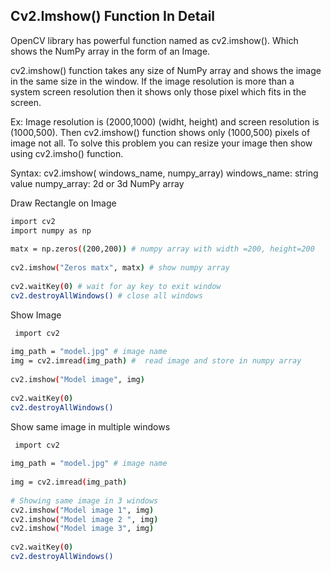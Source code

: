 
## Cv2.Imshow() Function In Detail

OpenCV library has powerful function named as cv2.imshow(). Which shows the NumPy array in the form of an Image.

cv2.imshow() function takes any size of NumPy array and shows the image in the same size in the window. If the image resolution is more than a system screen resolution then it shows only those pixel which fits in the screen.

Ex: Image resolution is (2000,1000) (widht, height) and screen resolution is (1000,500). Then cv2.imshow() function shows only (1000,500) pixels of image not all. To solve this problem you can resize your image then show using cv2.imsho() function.

Syntax: cv2.imshow( windows_name, numpy_array)
windows_name: string value
numpy_array: 2d or 3d NumPy array

Draw Rectangle on Image

```bash
import cv2
import numpy as np
 
matx = np.zeros((200,200)) # numpy array with width =200, height=200
 
cv2.imshow("Zeros matx", matx) # show numpy array
 
cv2.waitKey(0) # wait for ay key to exit window
cv2.destroyAllWindows() # close all windows
```
Show Image

```bash
 import cv2
 
img_path = "model.jpg" # image name
img = cv2.imread(img_path) #  read image and store in numpy array
 
cv2.imshow("Model image", img)
 
cv2.waitKey(0)
cv2.destroyAllWindows()
```
Show same image in multiple windows

```bash
 import cv2
 
img_path = "model.jpg" # image name
 
img = cv2.imread(img_path)
 
# Showing same image in 3 windows
cv2.imshow("Model image 1", img)
cv2.imshow("Model image 2 ", img)
cv2.imshow("Model image 3", img)
 
cv2.waitKey(0)
cv2.destroyAllWindows()
```
